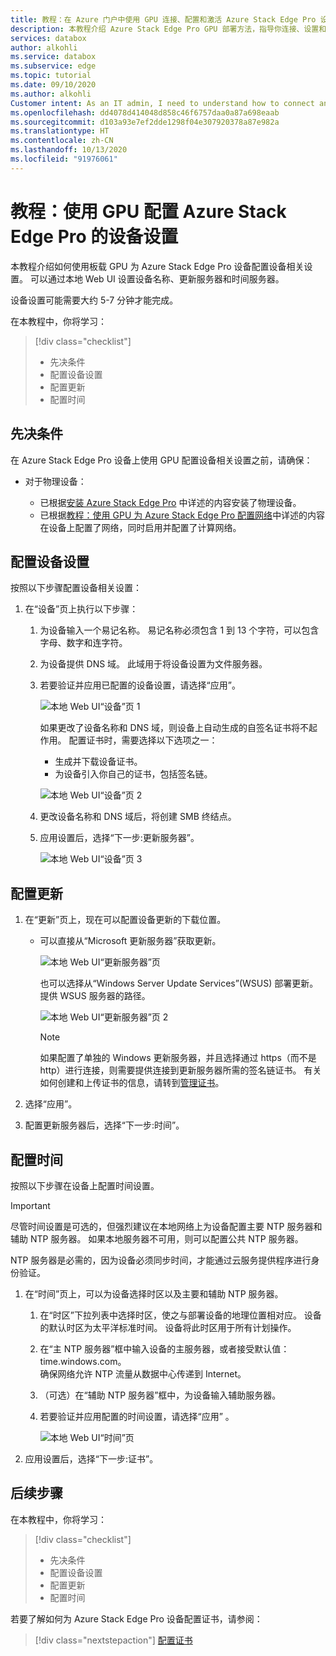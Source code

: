 ```yaml
---
title: 教程：在 Azure 门户中使用 GPU 连接、配置和激活 Azure Stack Edge Pro 设备 | Microsoft Docs
description: 本教程介绍 Azure Stack Edge Pro GPU 部署方法，指导你连接、设置和激活物理设备。
services: databox
author: alkohli
ms.service: databox
ms.subservice: edge
ms.topic: tutorial
ms.date: 09/10/2020
ms.author: alkohli
Customer intent: As an IT admin, I need to understand how to connect and activate Azure Stack Edge Pro so I can use it to transfer data to Azure.
ms.openlocfilehash: dd4078d414048d858c46f6757daa0a87a698eaab
ms.sourcegitcommit: d103a93e7ef2dde1298f04e307920378a87e982a
ms.translationtype: HT
ms.contentlocale: zh-CN
ms.lasthandoff: 10/13/2020
ms.locfileid: "91976061"
---
```

# <a name="tutorial-configure-the-device-settings-for-azure-stack-edge-pro-with-gpu"></a>教程：使用 GPU 配置 Azure Stack Edge Pro 的设备设置

本教程介绍如何使用板载 GPU 为 Azure Stack Edge Pro 设备配置设备相关设置。 可以通过本地 Web UI 设置设备名称、更新服务器和时间服务器。

设备设置可能需要大约 5-7 分钟才能完成。

在本教程中，你将学习：

> [!div class="checklist"]
>
> * 先决条件
> * 配置设备设置
> * 配置更新 
> * 配置时间

## <a name="prerequisites"></a>先决条件

在 Azure Stack Edge Pro 设备上使用 GPU 配置设备相关设置之前，请确保：

* 对于物理设备：

    - 已根据[安装 Azure Stack Edge Pro](azure-stack-edge-gpu-deploy-install.md) 中详述的内容安装了物理设备。
    - 已根据[教程：使用 GPU 为 Azure Stack Edge Pro 配置网络](azure-stack-edge-gpu-deploy-configure-network-compute-web-proxy.md)中详述的内容在设备上配置了网络，同时启用并配置了计算网络。


## <a name="configure-device-settings"></a>配置设备设置

按照以下步骤配置设备相关设置：

1. 在“设备”页上执行以下步骤：

    1. 为设备输入一个易记名称。 易记名称必须包含 1 到 13 个字符，可以包含字母、数字和连字符。

    2. 为设备提供 DNS 域。 此域用于将设备设置为文件服务器。

    3. 若要验证并应用已配置的设备设置，请选择“应用”。

        ![本地 Web UI“设备”页 1](./media/azure-stack-edge-gpu-deploy-set-up-device-update-time/device-2.png)

        如果更改了设备名称和 DNS 域，则设备上自动生成的自签名证书将不起作用。 配置证书时，需要选择以下选项之一： 
        
        - 生成并下载设备证书。 
        - 为设备引入你自己的证书，包括签名链。
    

        ![本地 Web UI“设备”页 2](./media/azure-stack-edge-gpu-deploy-set-up-device-update-time/device-3.png)

    4. 更改设备名称和 DNS 域后，将创建 SMB 终结点。  

    5. 应用设置后，选择“下一步:更新服务器”。

        ![本地 Web UI“设备”页 3](./media/azure-stack-edge-gpu-deploy-set-up-device-update-time/device-4.png)

## <a name="configure-update"></a>配置更新

1. 在“更新”页上，现在可以配置设备更新的下载位置。  

    - 可以直接从“Microsoft 更新服务器”获取更新。

        ![本地 Web UI“更新服务器”页](./media/azure-stack-edge-gpu-deploy-set-up-device-update-time/update-2.png)

        也可以选择从“Windows Server Update Services”(WSUS) 部署更新。 提供 WSUS 服务器的路径。
        
        ![本地 Web UI“更新服务器”页 2](./media/azure-stack-edge-gpu-deploy-set-up-device-update-time/update-3.png)

        > [!NOTE] 
        > 如果配置了单独的 Windows 更新服务器，并且选择通过 https（而不是 http）进行连接，则需要提供连接到更新服务器所需的签名链证书。 有关如何创建和上传证书的信息，请转到[管理证书](azure-stack-edge-j-series-manage-certificates.md)。 

2. 选择“应用”。 
3. 配置更新服务器后，选择“下一步:时间”。
    

## <a name="configure-time"></a>配置时间

按照以下步骤在设备上配置时间设置。 

> [!IMPORTANT]
> 尽管时间设置是可选的，但强烈建议在本地网络上为设备配置主要 NTP 服务器和辅助 NTP 服务器。 如果本地服务器不可用，则可以配置公共 NTP 服务器。

NTP 服务器是必需的，因为设备必须同步时间，才能通过云服务提供程序进行身份验证。

1. 在“时间”页上，可以为设备选择时区以及主要和辅助 NTP 服务器。  
    
    1. 在“时区”下拉列表中选择时区，使之与部署设备的地理位置相对应。
        设备的默认时区为太平洋标准时间。 设备将此时区用于所有计划操作。

    2. 在“主 NTP 服务器”框中输入设备的主服务器，或者接受默认值：time.windows.com。  
        确保网络允许 NTP 流量从数据中心传递到 Internet。

    3. （可选）在“辅助 NTP 服务器”框中，为设备输入辅助服务器。

    4. 若要验证并应用配置的时间设置，请选择“应用”  。

        ![本地 Web UI“时间”页](./media/azure-stack-edge-gpu-deploy-set-up-device-update-time/time-2.png)

2. 应用设置后，选择“下一步:证书”。


## <a name="next-steps"></a>后续步骤

在本教程中，你将学习：

> [!div class="checklist"]
>
> * 先决条件
> * 配置设备设置
> * 配置更新 
> * 配置时间

若要了解如何为 Azure Stack Edge Pro 设备配置证书，请参阅：

> [!div class="nextstepaction"]
> [配置证书](./azure-stack-edge-gpu-deploy-configure-certificates.md)
